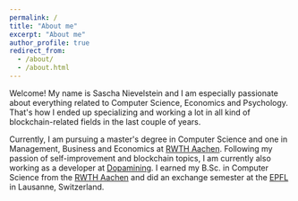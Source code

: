 ```yaml
---
permalink: /
title: "About me"
excerpt: "About me"
author_profile: true
redirect_from: 
  - /about/
  - /about.html
---
```


Welcome! My name is Sascha Nievelstein and I am especially passionate about everything related to Computer Science, Economics and Psychology. That's how I ended up specializing and working a lot in all kind of blockchain-related fields in the last couple of years.

Currently, I am pursuing a master's degree in Computer Science and one in Management, Business and Economics at [RWTH Aachen](https://www.rwth-aachen.de/). Following my passion of self-improvement and blockchain topics, I am currently also working as a developer at [Dopamining](https://dopamining.io/). I earned my B.Sc. in Computer Science from the [RWTH Aachen](https://www.rwth-aachen.de/) and did an exchange semester at the [EPFL](https://www.epfl.ch/) in Lausanne, Switzerland.